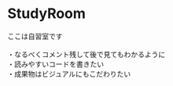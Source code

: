 # StudyRoom

ここは自習室です<br>
<br>
・なるべくコメント残して後で見てもわかるように<br>
・読みやすいコードを書きたい<br>
・成果物はビジュアルにもこだわりたい<br>

